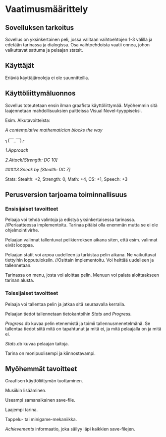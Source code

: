 # Vaatimusmäärittely

## Sovelluksen tarkoitus

Sovellus on yksinkertainen peli, jossa valitaan vaihtoehtojen 1-3 välillä ja edetään tarinassa ja dialogissa. Osa vaihtoehdoista vaatii onnea, johon vaikuttavat sattuma ja pelaajan statsit.

## Käyttäjät

Eriäviä käyttäjärooleja ei ole suunnitteilla.

## Käyttöliittymäluonnos

Sovellus toteutetaan ensin ilman graafista käyttöliittymää. Myöhemmin sitä laajennetaan mahdollisuuksien puitteissa Visual Novel-tyyppiseksi.

Esim. Alkutavoitteista:


_A contemplative mathematician blocks the way_

╮(￣_￣)╭

_1.Approach_

_2.Attack[Strength: DC 10]_

####_3.Sneak by [Stealth: DC 7]_

Stats: Stealth: +2, Strength: 0, Math: +4, CS: +1, Speech: +3


## Perusversion tarjoama toiminnallisuus

### Ensisijaiset tavoitteet

Pelaaja voi tehdä valintoja ja edistyä yksinkertaisessa tarinassa. //Periaatteessa implementoitu. Tarinaa pitäisi olla enemmän mutta se ei ole ohjelmointivirhe.

Pelaajan valinnat tallentuvat pelikierroksen aikana siten, että esim. valinnat eivät looppaa.

Pelaajan statit voi arpoa uudelleen ja tarkistaa pelin aikana. Ne vaikuttavat tiettyihin lopputuloksiin. //Osittain implementoitu. Voi heittää uudelleen ja tallennetaan.

Tarinassa on menu, josta voi aloittaa pelin. Menuun voi palata aloittaakseen tarinan alusta.


### Toissijaiset tavoitteet

Pelaaja voi tallentaa pelin ja jatkaa sitä seuraavalla kerralla.

Pelaajan tiedot tallennetaan tietokantoihin _Stats_ and _Progress._

_Progress_.db kuvaa pelin etenemistä ja toimii tallennusmenetelmänä. Se tallentaa tiedot siitä mitä on tapahtunut ja mitä ei, ja mitä pelaajalla on ja mitä ei.

_Stats_.db kuvaa pelaajan taitoja.

Tarina on monipuolisempi ja kiinnostavampi.


## Myöhemmät tavoitteet

Graafisen käyttöliittymän tuottaminen.

Musiikin lisääminen.

Useampi samanaikainen save-file.

Laajempi tarina.

Tappelu- tai minigame-mekaniikka.

_Achievements_ informaatio, joka säilyy läpi kaikkien save-filejen.
